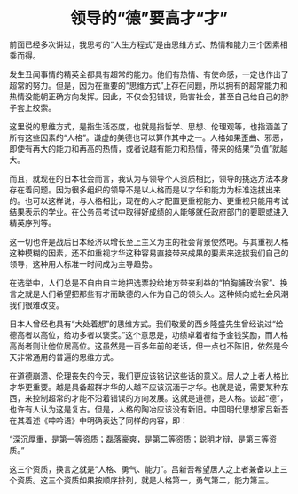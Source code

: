 <h1 align=center>领导的“德”要高才“才”</h1>

前面已经多次讲过，我思考的“人生方程式”是由思维方式、热情和能力三个因素相乘而得。

发生丑闻事情的精英全都具有超常的能力。他们有热情、有使命感，一定也作出了超常的努力。但是，因为在重要的“思维方式”上存在问题，所以拥有的超常能力和热情没能朝正确方向发挥。因此，不仅会犯错误，贻害社会，甚至自己给自己的脖子套上绞索。

这里说的思维方式，是指生活态度，也就是指哲学、思想、伦理观等，也指涵盖了所有这些因素的“人格”。谦虚的美德也可以算作其中之一。人格如果歪曲、邪恶，即使有再大的能力和再高的热情，或者说越有能力和热情，带来的结果“负值”就越大。

而且，就现在的日本社会而言，我认为与领导个人资质相比，领导的挑选方法本身存在着问题。因为很多组织的领导不是以人格而是以才华和能力为标准选拔出来的。也可以这样说，与人格相比，现在的人才配置更重视能力、更重视只能用考试结果表示的学业。在公务员考试中取得好成绩的人能够就任政府部门的要职或进入精英序列等。

这一切也许是战后日本经济以增长至上主义为主的社会背景使然吧。与其重视人格这种模糊的因素，还不如重视才华这种容易直接带来成果的要素来选拔我们自己的领导，这种用人标准一时间成为主导趋势。

在选举中，人们总是不自由自主地把选票投给地方带来利益的“拍胸脯政治家”、换言之就是人们希望把那些有才而缺德的人作为自己的领头人。这种倾向或社会风潮我们很难改变。

日本人曾经也具有“大处着想”的思维方式。我们敬爱的西乡隆盛先生曾经说过“给德高者以高位，给功多者以褒奖。”这个意思是，功绩卓着者给予金钱奖励，而人格高尚者则让他位居高位。这虽然是一百多年前的老话，但一点也不陈旧，依然是今天非常通用的普遍的思维方式。

在道德崩溃、伦理丧失的今天，我们更应该铭记这些话的意义。居人之上者人格比才华更重要。越是具备超群才华的人越不应该沉湎于才华。也就是说，需要某种东西，来控制超常的才能不沿着错误的方向发展。这就是道德，是人格。谈起“德”，也许有人认为这是复古。但是，人格的陶冶应该没有新旧。中国明代思想家吕新吾在其着述《呻吟语》中明确表达了同样的内容，即：

“深沉厚重，是第一等资质；磊落豪爽，是第二等资质；聪明才辩，是第三等资质。”

这三个资质，换言之就是“人格、勇气、能力”。吕新吾希望居人之上者兼备以上三个资质。这三个资质如果按顺序排列，就是人格第一，勇气第二，能力第三。

